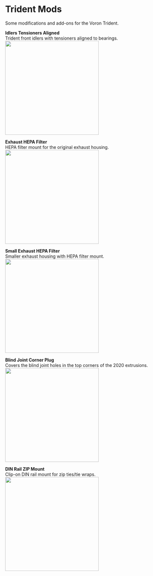 # Trident Mods

Some modifications and add-ons for the Voron Trident.  


**Idlers Tensioners Aligned**  
Trident front idlers with tensioners aligned to bearings.  
<img src="https://github.com/pila81/Trident_Mods/blob/main/Idlers_Tensioners_Aligned/images/Idlers_Tensioners_Aligned.jpg" width="300">
  
  
**Exhaust HEPA Filter**  
HEPA filter mount for the original exhaust housing.  
<img src="https://github.com/pila81/Trident_Mods/blob/main/Exhaust_HEPA_Filter/images/Exhaust_HEPA_Filter_2.PNG" width="300">
  
  
**Small Exhaust HEPA Filter**  
Smaller exhaust housing with HEPA filter mount.  
<img src="https://github.com/pila81/Trident_Mods/blob/main/Exhaust_HEPA_Filter_Small/images/Exhaust_HEPA_Filter_Small_2.PNG" width="300">
  
  
**Blind Joint Corner Plug**  
Covers the blind joint holes in the top corners of the 2020 extrusions.  
<img src="https://github.com/pila81/Trident_Mods/blob/main/Blind_Joint_Corner_Plug/images/Blind_Joint_Corner_Plug_2.PNG" width="300">
  
  
**DIN Rail ZIP Mount**  
Clip-on DIN rail mount for zip ties/tie wraps.  
<img src="https://github.com/pila81/Trident_Mods/blob/main/DIN_Rail_ZIP_Mount/images/DIN_Rail_ZIP_Mount_1.PNG" width="300">





